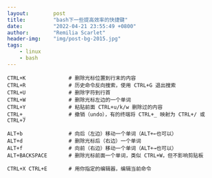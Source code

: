 ```yaml
---
layout:        post
title:         "bash下一些提高效率的快捷键"
date:          "2022-04-21 23:55:49 +0800"
author:        "Remilia Scarlet"
header-img:    "img/post-bg-2015.jpg"
tags:
    - linux
    - bash
---
```



    CTRL+K              # 删除光标位置到行末的内容
    CTRL+R              # 历史命令反向搜索，使用 CTRL+G 退出搜索
    CTRL+U              # 删除字符到行首
    CTRL+W              # 删除光标左边的一个单词
    CTRL+Y              # 粘贴前面 CTRL+u/k/w 删除过的内容
    CTRL+_              # 撤销（undo），有的终端将 CTRL+_ 映射为 CTRL+/ 或 CTRL+7
    
    ALT+b               # 向后（左边）移动一个单词（ALT+←也可以）
    ALT+d               # 删除光标后（右边）一个单词
    ALT+f               # 向前（右边）移动一个单词（ALT+→也可以）
    ALT+BACKSPACE       # 删除光标前面一个单词，类似 CTRL+W，但不影响剪贴板
    
    CTRL+X CTRL+E       # 用你指定的编辑器，编辑当前命令
